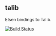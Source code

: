 talib
-----

Elsen bindings to Talib.

[![Build Status](https://magnum.travis-ci.com/elsen-trading/talib.svg?token=BpJfxk8kj7YxSxz44Sq9)](https://magnum.travis-ci.com/elsen-trading/talib)
